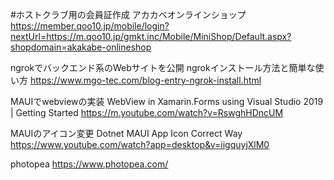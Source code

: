 #ホストクラブ用の会員証作成
アカカベオンラインショップ
https://member.qoo10.jp/mobile/login?nextUrl=https://m.qoo10.jp/gmkt.inc/Mobile/MiniShop/Default.aspx?shopdomain=akakabe-onlineshop

ngrokでバックエンド系のWebサイトを公開
ngrokインストール方法と簡単な使い方 https://www.mgo-tec.com/blog-entry-ngrok-install.html

MAUIでwebviewの実装
WebView in Xamarin.Forms using Visual Studio 2019 | Getting Started https://m.youtube.com/watch?v=RswghHDncUM

MAUIのアイコン変更
Dotnet MAUI App Icon Correct Way https://www.youtube.com/watch?app=desktop&v=iigquyjXlM0

photopea https://www.photopea.com/
